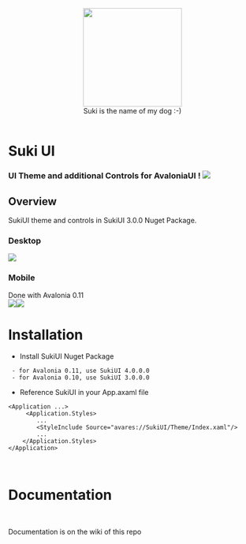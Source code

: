 <div id="header" align="center">
 <kbd>
<img src="https://raw.githubusercontent.com/kikipoulet/SukiUI/main/Images/suki_photo.jpg" width="200" height="200"></img> 
  </kbd>
<br/>
Suki is the name of my dog :-)
</div>
<br/>

# Suki UI

### UI Theme and additional Controls for AvaloniaUI ! <img src="https://www.avaloniaui.net/assets/Logo.svg"></img>




## Overview

SukiUI theme and controls in SukiUI 3.0.0 Nuget Package.

### Desktop

<img src="https://raw.githubusercontent.com/kikipoulet/SukiUI/main/Images/DesktopShow.gif"></img>

### Mobile

Done with Avalonia 0.11 <br/>
<kbd>
<img src="https://raw.githubusercontent.com/kikipoulet/SukiUI/main/Images/dashboard.gif" ></img> 
</kbd>
<kbd>
<img src="https://raw.githubusercontent.com/kikipoulet/SukiUI/main/Images/settings.gif" style="float:left" ></img>
</kbd>
 

# Installation

- Install SukiUI Nuget Package
```
 - for Avalonia 0.11, use SukiUI 4.0.0.0
 - for Avalonia 0.10, use SukiUI 3.0.0.0
```
- Reference SukiUI in your App.axaml file

```
<Application ...>
     <Application.Styles>
        ...
        <StyleInclude Source="avares://SukiUI/Theme/Index.xaml"/>
        ...
    </Application.Styles>
</Application>
```


</br>

# Documentation
</br>

Documentation is on the wiki of this repo
